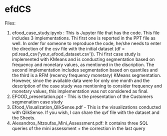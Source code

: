 # efdCS
Files: 
1. efood_case_study.ipynb : This is Jupyter file that has the code. This file includes 3 implementations. Thi first one is reported in the PPT file as well. In order for someone to reproduce the code, he/she needs to enter the direction of the csv file with the initial dataset (df = pd.read_csv('your_efood_dataset.csv')). Thi first case study is implemented with KMeans and is conducting segmentation based on frequency and monetary values, as mentioned in the discription. The second implementation includes segmentation based on quantiles and the third is a RFM (recency frequency monetary) KMeans segmentation. However, since the available data were for only one month and the description of the case study was mentioning to consider frequency and monetary values, this implementation was not considered as final. 
2. EFOOD_presentation.ppt - This is the presentation of the Customers segmenation case study
3. Efood_Visualization_QlikSense.pdf - This is the visualizations conducted with QlikSense. If you wish, I can share the qvf file with the dataset and the Sheets. 
4. Alexandros_Ntzoufas_Mini_Assessment.pdf: It contains three SQL queries of the mini assessment + the correction in the last query
